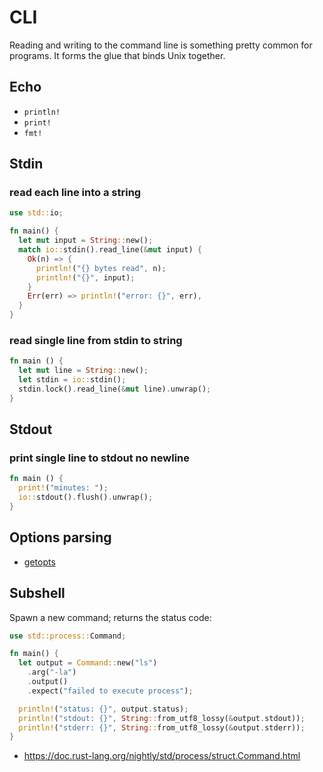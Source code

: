 # CLI
Reading and writing to the command line is something pretty common for
programs. It forms the glue that binds Unix together.

## Echo
- `println!`
- `print!`
- `fmt!`

## Stdin
### read each line into a string
```rs
use std::io;

fn main() {
  let mut input = String::new();
  match io::stdin().read_line(&mut input) {
    Ok(n) => {
      println!("{} bytes read", n);
      println!("{}", input);
    }
    Err(err) => println!("error: {}", err),
  }
}
```

### read single line from stdin to string
```rust
fn main () {
  let mut line = String::new();
  let stdin = io::stdin();
  stdin.lock().read_line(&mut line).unwrap();
}
```

## Stdout
### print single line to stdout no newline
```rust
fn main () {
  print!("minutes: ");
  io::stdout().flush().unwrap();
}
```

## Options parsing
- [getopts](https://github.com/rust-lang-nursery/getopts)

## Subshell
Spawn a new command; returns the status code:
```rust
use std::process::Command;

fn main() {
  let output = Command::new("ls")
    .arg("-la")
    .output()
    .expect("failed to execute process");

  println!("status: {}", output.status);
  println!("stdout: {}", String::from_utf8_lossy(&output.stdout));
  println!("stderr: {}", String::from_utf8_lossy(&output.stderr));
}
```
- https://doc.rust-lang.org/nightly/std/process/struct.Command.html
